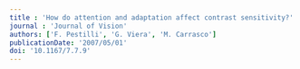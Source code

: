 ```yaml
---
title : 'How do attention and adaptation affect contrast sensitivity?'
journal : 'Journal of Vision'
authors: ['F. Pestilli', 'G. Viera', 'M. Carrasco']
publicationDate: '2007/05/01'
doi: '10.1167/7.7.9'
---
```

